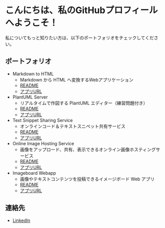 # こんにちは、私のGitHubプロフィールへようこそ！

私についてもっと知りたい方は、以下のポートフォリオをチェックしてください。

## ポートフォリオ

- Markdown to HTML
  - Markdown から HTML へ変換するWebアプリケーション
  - [README](https://github.com/haru864/MarkdownToHTML_Web)
  - [アプリURL](https://mdtohtml.haru864.com)
- PlantUML Server
  - リアルタイムで作図する PlantUML エディター（練習問題付き）
  - [README](https://github.com/haru864/PlantUMLServer)
  - [アプリURL](https://plantumlserver.haru864.com)
- Text Snippet Sharing Service
  - オンラインコード＆テキストスニペット共有サービス
  - [README](https://github.com/haru864/TextSnippetSharingService)
  - [アプリURL](https://snippetshare.haru864.com/)
- Online Image Hosting Service
  - 画像をアップロード、共有、表示できるオンライン画像ホスティングサービス
  - [README](https://github.com/haru864/OnlineImageHostingService)
  - [アプリURL](https://imagehost.haru864.com/)
- Imageboard Webapp
  - 画像やテキストコンテンツを投稿できるイメージボード Web アプリ
  - [README](https://github.com/haru864/ImageboardWebapp)
  - [アプリURL](http://imageboard.haru864.com/)

## 連絡先

- [LinkedIn]()
